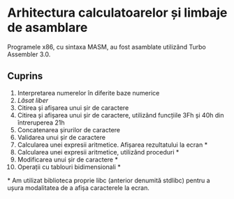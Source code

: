 # Arhitectura calculatoarelor și limbaje de asamblare
Programele x86, cu sintaxa MASM, au fost asamblate utilizând Turbo Assembler 3.0.
## Cuprins
1. Interpretarea numerelor în diferite baze numerice
2. _Lăsat liber_
3. Citirea și afișarea unui șir de caractere
4. Citirea și afișarea unui șir de caractere, utilizând funcțiile 3Fh și 40h din întreruperea 21h
5. Concatenarea șirurilor de caractere
6. Validarea unui șir de caractere
7. Calcularea unei expresii aritmetice. Afișarea rezultatului la ecran \*
8. Calcularea unei expresii aritmetice, utilizând proceduri \*
9. Modificarea unui șir de caractere \*
10. Operații cu tablouri bidimensionali \*

\* Am utilizat biblioteca proprie libc (anterior denumită stdlibc) pentru a ușura modalitatea de a afișa caracterele la ecran.
